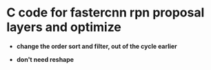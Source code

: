 # C code for fastercnn rpn proposal layers and optimize
* **change the order sort and filter, out of the cycle earlier**

* **don't need reshape**
